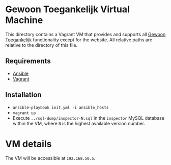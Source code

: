 # Gewoon Toegankelijk Virtual Machine
This directory contains a Vagrant VM that provides and supports all 
[Gewoon Toegankelijk](http://gewoontoegankelijk.nl) functionality except for 
the website.
All relative paths are relative to the directory of this file.

## Requirements
- [Ansible](http://ansible.com)
- [Vagrant](https://vagrantup.com)

## Installation
- `ansible-playbook init.yml -i ansible_hosts`
- `vagrant up`
- Execute `../sql-dump/inspector-N.sql` in the `inspector` MySQL database 
  within the VM, where `N` is the highest available version number.

# VM details
The VM will be accessible at `192.168.50.5`.
